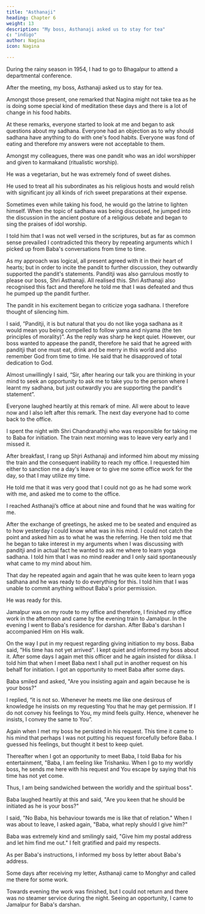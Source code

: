 ```yaml
---
title: "Asthanaji"
heading: Chapter 6
weight: 13
description: "My boss, Asthanaji asked us to stay for tea"
c: "indigo"
author: Nagina
icon: Nagina

---
```



During the rainy season in 1954, I had to go to Bhagalpur to attend a departmental conference. 

<!-- Many other officers of my own rank also attended.  -->

After the meeting, my boss, Asthanaji asked us to stay for tea. 

Amongst those present, one remarked that Nagina might not take tea as he is doing some
special kind of meditation these days and there is a lot of change in his food habits.

At these remarks, everyone started to look at me and began to ask questions about my sadhana. Everyone had an objection as to why should sadhana have anything to do with one's food habits. Everyone was fond of eating and therefore my answers were not acceptable to them.

Amongst my colleagues, there was one pandit who was an idol worshipper and given to karmakand (ritualistic worship). 

He was a vegetarian, but he was extremely fond of sweet dishes.

He used to treat all his subordinates as his religious hosts and would relish with significant joy all kinds of rich sweet preparations at their expense.

<!-- We used to think that he followed the principle that 'food at others' cost is a real rarity in this world and should be taken repeatedly and abundantly'.  -->

Sometimes even while taking his food, he would go the latrine to lighten himself. When the topic of sadhana was being discussed, he jumped into the discussion in the ancient posture of a religious debate and began to sing the praises of
idol worship.

I told him that I was not well versed in the scriptures, but as far as common sense prevailed I contradicted this theory by repeating arguments which I picked up from Baba's conversations from time to time. 

As my approach was logical, all present agreed with it in their heart of hearts; but in order to incite the pandit to further discussion, they outwardly supported the pandit's statements. Panditji was also garrulous mostly to please our boss, Shri Asthanaji. All realised this. Shri Asthanaji also recognised this fact and therefore he told me that I was defeated and thus he pumped up the pandit further.

The pandit in his excitement began to criticize yoga sadhana. I
therefore thought of silencing him.

I said, ”Panditji, it is but natural that you do not like yoga sadhana as it would
mean you being compelled to follow yama and niyama (the ten principles of morality)”.
As the reply was sharp he kept quiet.
However, our boss wanted to appease the pandit, therefore he said that he
agreed with panditji that one must eat, drink and be merry in this world and also
remember God from time to time. He said that he disapproved of total dedication to
God.

Almost unwillingly I said, “Sir, after hearing our talk you are thinking in your mind to seek an opportunity to ask me to take you to the person where I learnt my
sadhana, but just outwardly you are supporting the pandit's statement”.

Everyone laughed heartily at this remark of mine. All were about to leave now and I also left after this remark. The next day everyone had to come back to the office. 

I spent the night with Shri Chandranathji who was responsible for taking me to
Baba for initiation. The train next morning was to leave very early and I missed it. 

After breakfast, I rang up Shjri Asthanaji and informed him about my missing the train and the consequent inability to reach my office. I requested him either to sanction me a day's leave or to give me some office work for the day, so that I may utilize my time. 

He told me that it was very good that I could not go as he had some work with me, and asked me to come to the office.


I reached Asthanaji’s office at about nine and found that he was waiting for me.

After the exchange of greetings, he asked me to be seated and enquired as to how yesterday I could know what was in his mind. I could not catch the point and asked him as to what he was the referring. He then told me that he began to take interest in my arguments when I was discussing with panditji and in actual fact he wanted to ask me where to learn yoga sadhana. I told him that I was no mind reader and I only said spontaneously what came to my mind about him. 

That day he repeated again and again that he was quite keen to learn yoga sadhana and he was ready to do everything for this. I told him that I was unable to commit anything without Baba's prior permission. 

He was ready for this.

Jamalpur was on my route to my office and therefore, I finished my office work in the afternoon and came by the evening train to Jamalpur. In the evening I went to Baba's residence for darshan. After Baba's darshan I accompanied Him on His walk. 

On the way I put in my request regarding giving initiation to my boss.
Baba said, "His time has not yet arrived".
I kept quiet and informed my boss about it. After some days I again met this
officer and he again insisted for diiksa. I told him that when I meet Baba next I shall put
in another request on his behalf for initiation. I got an opportunity to meet Baba after
some days.

Baba smiled and asked, "Are you insisting again and again because he is your boss?"

I replied, “it is not so. Whenever he meets me like one desirous of knowledge he insists on my requesting You that he may get permission. If I do not convey his feelings to You, my mind feels guilty. Hence, whenever he insists, I convey the same to You”.

Again when I met my boss he persisted in his request. This time it came to his mind that perhaps I was not putting his request forcefully before Baba. I guessed his feelings, but thought it best to keep quiet.

Thereafter when I got an opportunity to meet Baba, I told Baba for his entertainment, "Baba, I am feeling like Trishanku. When I go to my worldly boss, he sends me here with his request and You escape by saying that his time has not yet come.

Thus, I am being sandwiched between the worldly and the spiritual boss".

Baba laughed heartily at this and said, "Are you keen that he should be initiated
as he is your boss?"

I said, "No Baba, his behaviour towards me is like that of relation." When I was about to leave, I asked again, "Baba, what reply should I give him?" 

Baba was extremely kind and smilingly said, "Give him my postal address and let him find me out." I felt gratified and paid my respects. 

As per Baba's instructions, I informed my boss by letter about Baba's address. 

Some days after receiving my letter, Asthanaji came to Monghyr and called me there for some work.

Towards evening the work was finished, but I could not return and there was no steamer service during the night. Seeing an opportunity, I came to Jamalpur for Baba's darshan.
